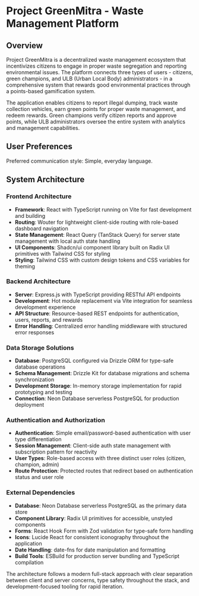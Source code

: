 # Project GreenMitra - Waste Management Platform

## Overview

Project GreenMitra is a decentralized waste management ecosystem that incentivizes citizens to engage in proper waste segregation and reporting environmental issues. The platform connects three types of users - citizens, green champions, and ULB (Urban Local Body) administrators - in a comprehensive system that rewards good environmental practices through a points-based gamification system.

The application enables citizens to report illegal dumping, track waste collection vehicles, earn green points for proper waste management, and redeem rewards. Green champions verify citizen reports and approve points, while ULB administrators oversee the entire system with analytics and management capabilities.

## User Preferences

Preferred communication style: Simple, everyday language.

## System Architecture

### Frontend Architecture
- **Framework**: React with TypeScript running on Vite for fast development and building
- **Routing**: Wouter for lightweight client-side routing with role-based dashboard navigation
- **State Management**: React Query (TanStack Query) for server state management with local auth state handling
- **UI Components**: Shadcn/ui component library built on Radix UI primitives with Tailwind CSS for styling
- **Styling**: Tailwind CSS with custom design tokens and CSS variables for theming

### Backend Architecture
- **Server**: Express.js with TypeScript providing RESTful API endpoints
- **Development**: Hot module replacement via Vite integration for seamless development experience
- **API Structure**: Resource-based REST endpoints for authentication, users, reports, and rewards
- **Error Handling**: Centralized error handling middleware with structured error responses

### Data Storage Solutions
- **Database**: PostgreSQL configured via Drizzle ORM for type-safe database operations
- **Schema Management**: Drizzle Kit for database migrations and schema synchronization
- **Development Storage**: In-memory storage implementation for rapid prototyping and testing
- **Connection**: Neon Database serverless PostgreSQL for production deployment

### Authentication and Authorization
- **Authentication**: Simple email/password-based authentication with user type differentiation
- **Session Management**: Client-side auth state management with subscription pattern for reactivity
- **User Types**: Role-based access with three distinct user roles (citizen, champion, admin)
- **Route Protection**: Protected routes that redirect based on authentication status and user role

### External Dependencies
- **Database**: Neon Database serverless PostgreSQL as the primary data store
- **Component Library**: Radix UI primitives for accessible, unstyled components
- **Forms**: React Hook Form with Zod validation for type-safe form handling
- **Icons**: Lucide React for consistent iconography throughout the application
- **Date Handling**: date-fns for date manipulation and formatting
- **Build Tools**: ESBuild for production server bundling and TypeScript compilation

The architecture follows a modern full-stack approach with clear separation between client and server concerns, type safety throughout the stack, and development-focused tooling for rapid iteration.